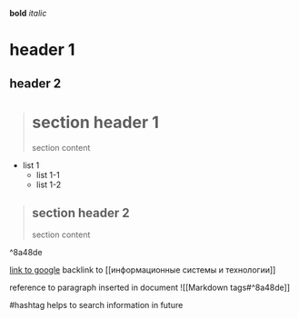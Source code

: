 **bold**
*italic*

# header 1
## header 2

># section header 1
> section content 
- list 1
	- list 1-1
	- list 1-2

>## section header 2
> section content 

^8a48de


[link to google](www.google.com)
backlink to [[информационные системы и технологии]]

reference to paragraph inserted in document ![[Markdown tags#^8a48de]]

#hashtag helps to search information in future
